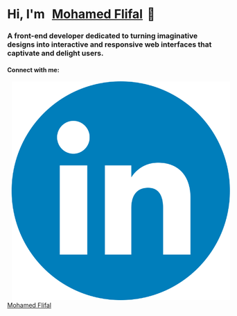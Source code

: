 <h1>Hi, I'm <a target="_blank" href="https://mohamedflifal.netlify.app/">Mohamed Flifal</a>👋</h1>

<h3>A front-end developer dedicated to turning imaginative designs into interactive and responsive web interfaces that captivate and delight users.</h3>

<article>
<h4>Connect with me:</h4><a target="_blank" href="https://www.linkedin.com/in/mohamed-flifal/"><span><img src="./LinkedIn_icon_circle.svg.png" alt="In"></span>  Mohamed Flifal</a>
</article>
  <style>
      a{
        padding:10px;
        background-color #0072B1;
      }
  </style>
